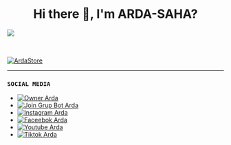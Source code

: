 <h1 align='center'> Hi there 👋, I'm ARDA-SAHA? </h1>










<a href="https://github.com/ardastore"><img src="https://cardivo.vercel.app/api?name=ARDA-STORE&description=Hai%20Saya%20Adalah%20Seorang%20Pelajar%20Mahasiswa%20Tujuan%20Saya%20Untuk%20Menguasai%20DataBase%20Project%20Whatsapp&image=https://i.ibb.co/DWvz6SY/20220108-131115.jpg&usqp=CAU&backgroundColor=%23ffffff&instagram=ardasaha&github=ArdaStore&pattern=leaf&colorPattern=%23ffffff" /><a>
</p>

ㅤ
ㅤ
ㅤ
ㅤ


<a href="https://github.com/ardastore"><img src="https://i.ibb.co/DWvz6SY/20220108-131115.jpg" alt="ArdaStore" border="0"></a>

___






### `SOCIAL MEDIA`
- [![Owner Arda](https://img.shields.io/badge/Developer-ArdaSaha-brightgreen)](https://bit.ly/ArdaSahaWA)
- [![Join Grup Bot Arda](https://img.shields.io/badge/Join%20Group-000000?style=social&logo=whatsapp&logoColor=brightgreen)](https://chat.whatsapp.com/CFpy7emsxtqGTCqW4ZUKpl) 
- [![Instagram Arda](https://img.shields.io/badge/Instagram-000000?style=social&logo=instagram&logoColor=ff69b4)](https://bit.ly/ArdaSaha10)
- [![Faceebok Arda](https://img.shields.io/badge/Facebook-ff007f?style=social&logo=facebook&logoColor=0080ff)](https://bit.ly/TikTokArda)
- [![Youtube Arda](https://img.shields.io/badge/Youtube-000000?style=social&logo=youtube&logoColor=red)](https://bit.ly/YTarda)
- [![Tiktok Arda](https://img.shields.io/badge/Tiktok-ff007f?style=social&logo=tiktok&logoColor=ff007f)](https://bit.ly/TikTokArda)




